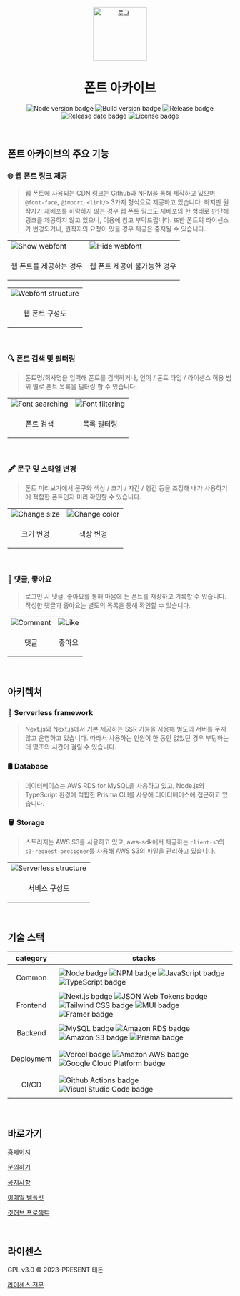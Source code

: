 <p align="center">
  <img src="https://fonts-archive.s3.ap-northeast-2.amazonaws.com/logo_squared.png"  alt="로고" align="center" height="120">
  <h1 align="center">폰트 아카이브</h1>
  <p align="center">
    <img src="https://img.shields.io/badge/node-v18.+-%231B73E7" alt="Node version badge"/> 
    <img src="https://img.shields.io/badge/build-nextjs%20v14.+-%231B73E7" alt="Build version badge"/>
    <img src="https://img.shields.io/github/v/release/taedonn/fonts-archive?color=1B73E7" alt="Release badge"/>
    <img src="https://img.shields.io/github/release-date/taedonn/fonts-archive?color=1B73E7" alt="Release date badge"/>
    <img src="https://img.shields.io/badge/license-GPL%20v3.0-%231B73E7" alt="License badge"/>
  </p>
</p>

&nbsp;

## 폰트 아카이브의 주요 기능

### 🌐 웹 폰트 링크 제공

> 웹 폰트에 사용되는 CDN 링크는 Github과 NPM을 통해 제작하고 있으며, `@font-face`, `@import`, `<link/>` 3가지 형식으로 제공하고 있습니다. 하지만 원작자가 재배포를 허락하지 않는 경우 웹 폰트 링크도 재배포의 한 형태로 판단해 링크를 제공하지 않고 있으니, 이용에 참고 부탁드립니다. 또한 폰트의 라이센스가 변경되거나, 원작자의 요청이 있을 경우 제공은 중지될 수 있습니다.

<table align=center>
  <tr>
    <td>
      <img src="https://fonts-archive.s3.ap-northeast-2.amazonaws.com/readme_webfont.png" alt="Show webfont"/>
    </td>
    <td>
      <img src="https://fonts-archive.s3.ap-northeast-2.amazonaws.com/readme_webfont_hide.png" alt="Hide webfont"/>
    </td>
  </tr>
  <tr>
    <td>
      <p align=center>웹 폰트를 제공하는 경우</p>
    </td>
    <td>
      <p align=center>웹 폰트 제공이 불가능한 경우</p>
    </td>
  </tr>
</table>

<table align=center>
  <tr>
    <td>
      <img src="https://fonts-archive.s3.ap-northeast-2.amazonaws.com/readme_webfont_structure.svg" alt="Webfont structure"/>
    </td>
  </tr>
  <tr>
    <td>
      <p align=center>웹 폰트 구성도</p>
    </td>
  </tr>
</table>

&nbsp;

### 🔍 폰트 검색 및 필터링

> 폰트명/회사명을 입력해 폰트를 검색하거나, 언어 / 폰트 타입 / 라이센스 허용 범위 별로 폰트 목록을 필터링 할 수 있습니다.

<table align=center>
  <tr>
    <td>
      <img src="https://fonts-archive.s3.ap-northeast-2.amazonaws.com/readme_font_search.gif" alt="Font searching"/>
    </td>
    <td>
      <img src="https://fonts-archive.s3.ap-northeast-2.amazonaws.com/readme_font_filtering.gif" alt="Font filtering"/>
    </td>
  </tr>
  <tr>
    <td>
      <p align=center>폰트 검색</p>
    </td>
    <td>
      <p align=center>목록 필터링</p>
    </td>
  </tr>
</table>

&nbsp;

### 🖋️ 문구 및 스타일 변경

> 폰트 미리보기에서 문구와 색상 / 크기 / 자간 / 행간 등을 조정해 내가 사용하기에 적합한 폰트인지 미리 확인할 수 있습니다.

<table align=center>
  <tr>
    <td>
      <img src="https://fonts-archive.s3.ap-northeast-2.amazonaws.com/readme_change_size.gif" alt="Change size"/>
    </td>
    <td>
      <img src="https://fonts-archive.s3.ap-northeast-2.amazonaws.com/readme_change_color.gif" alt="Change color"/>
    </td>
  </tr>
  <tr>
    <td>
      <p align=center>크기 변경</p>
    </td>
    <td>
      <p align=center>색상 변경</p>
    </td>
  </tr>
</table>

&nbsp;

### 💙 댓글, 좋아요

> 로그인 시 댓글, 좋아요를 통해 마음에 든 폰트를 저장하고 기록할 수 있습니다. 작성한 댓글과 좋아요는 별도의 목록을 통해 확인할 수 있습니다.

<table align=center>
  <tr>
    <td>
      <img src="https://fonts-archive.s3.ap-northeast-2.amazonaws.com/readme_type_comment.gif" alt="Comment"/>
    </td>
    <td>
      <img src="https://fonts-archive.s3.ap-northeast-2.amazonaws.com/readme_type_like.gif" alt="Like"/>
    </td>
  </tr>
  <tr>
    <td>
      <p align=center>댓글</p>
    </td>
    <td>
      <p align=center>좋아요</p>
    </td>
  </tr>
</table>

&nbsp;

## 아키텍쳐

### 🧬 Serverless framework

> Next.js와 Next.js에서 기본 제공하는 SSR 기능을 사용해 별도의 서버를 두지 않고 운영하고 있습니다. 따라서 사용하는 인원이 한 동안 없었던 경우 부팅하는데 몇초의 시간이 걸릴 수 있습니다.

### 🛢 Database

> 데이터베이스는 AWS RDS for MySQL을 사용하고 있고, Node.js와 TypeScript 환경에 적합한 Prisma CLI를 사용해 데이터베이스에 접근하고 있습니다.

### 🪣 Storage

> 스토리지는 AWS S3를 사용하고 있고, aws-sdk에서 제공하는 `client-s3`와 `s3-request-presigner`를 사용해 AWS S3의 파일을 관리하고 있습니다.

<table align=center>
  <tr>
    <td>
      <img src="https://fonts-archive.s3.ap-northeast-2.amazonaws.com/readme_serverless_structure.svg" alt="Serverless structure"/>
    </td>
  </tr>
  <tr>
    <td>
      <p align=center>서비스 구성도</p>
    </td>
  </tr>
</table>

&nbsp;

## 기술 스택

<table>
  <thead>
    <tr>
      <th>category</th>
      <th>stacks</th>
    </tr>
  </thead>
  <tbody>
    <tr>
      <td>
        <p align=center>Common</p>
      </td>
      <td>
        <img src="https://img.shields.io/badge/node-3C873A?logo=node.js&logoColor=ffffff" alt="Node badge"/>
        <img src="https://img.shields.io/badge/npm-CB3837?logo=npm&logoColor=ffffff" alt="NPM badge"/>
        <img src="https://img.shields.io/badge/JavaScript-F7DF1E?logo=javascript&logoColor=000000" alt="JavaScript badge"/>
        <img src="https://img.shields.io/badge/TypeScript-007ACC?logo=typescript&logoColor=ffffff" alt="TypeScript badge"/>
      </td>
    </tr>
    <tr>
      <td>
        <p align=center>Frontend</p>
      </td>
      <td>
        <img src="https://img.shields.io/badge/Next.js-000000?logo=next.js&logoColor=ffffff" alt="Next.js badge"/>
        <img src="https://img.shields.io/badge/JSON%20Web%20Tokens-ffffff?logo=jsonwebtokens&logoColor=000000" alt="JSON Web Tokens badge"/>
        <img src="https://img.shields.io/badge/Tailwind%20CSS-38BDF8?logo=tailwindcss&logoColor=ffffff" alt="Tailwind CSS badge"/>
        <img src="https://img.shields.io/badge/MUI-007FFF?logo=mui&logoColor=ffffff" alt="MUI badge"/>
        <img src="https://img.shields.io/badge/Framer-0055FF?logo=framer&logoColor=ffffff" alt="Framer badge"/>
      </td>
    </tr>
    <tr>
      <td>
        <p align=center>Backend</p>
      </td>
      <td>
        <img src="https://img.shields.io/badge/MySQL-4479A1?logo=mysql&logoColor=ffffff" alt="MySQL badge"/>
        <img src="https://img.shields.io/badge/Amazon%20RDS-527FFF?logo=amazonrds&logoColor=ffffff" alt="Amazon RDS badge"/>
        <img src="https://img.shields.io/badge/Amazon%20S3-569A31?logo=amazons3&logoColor=ffffff" alt="Amazon S3 badge"/>
        <img src="https://img.shields.io/badge/Prisma-2D3748?logo=prisma&logoColor=ffffff" alt="Prisma badge"/>
      </td>
    </tr>
    <tr>
      <td>
        <p align=center>Deployment</p>
      </td>
      <td>
        <img src="https://img.shields.io/badge/Vercel-000000?logo=vercel&logoColor=ffffff" alt="Vercel badge"/>
        <img src="https://img.shields.io/badge/Amazon%20AWS-FF9900?logo=amazonaws&logoColor=ffffff" alt="Amazon AWS badge"/>
        <img src="https://img.shields.io/badge/Google%20Cloud%20Platform-4285F4?logo=google&logoColor=ffffff" alt="Google Cloud Platform badge"/>  
      </td>
    </tr>
    <tr>
      <td>
        <p align=center>CI/CD</p>
      </td>
      <td>
        <img src="https://img.shields.io/badge/GitHub%20Actions-2088FF?logo=github-actions&logoColor=ffffff" alt="Github Actions badge"/>
        <img src="https://img.shields.io/badge/Visual%20Studio%20Code-007ACC?logo=visualstudiocode&logoColor=ffffff" alt="Visual Studio Code badge"/>
      </td>
    </tr>
  </tbody>
</table>

&nbsp;

## 바로가기

[홈페이지](https://fonts.taedonn.com)

[문의하기](https://fonts.taedonn.com/issue)

[공지사항](https://fonts.taedonn.com/notices)

[이메일 템플릿](https://github.com/taedonn/fonts-archive-email-template)

[깃허브 프로젝트](https://github.com/fonts-archive)

&nbsp;

## 라이센스

GPL v3.0 © 2023-PRESENT 태돈

[라이센스 전문](https://www.gnu.org/licenses/gpl-3.0.html)
